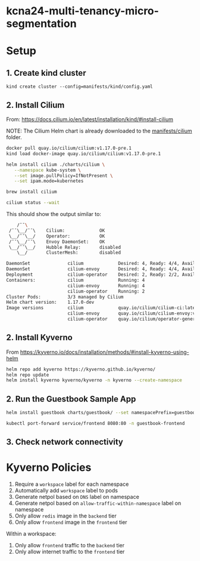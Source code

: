 # kcna24-multi-tenancy-micro-segmentation

# Setup

## 1. Create kind cluster

```
kind create cluster --config=manifests/kind/config.yaml
```

## 2. Install Cilium

From: https://docs.cilium.io/en/latest/installation/kind/#install-cilium

NOTE: The Cilium Helm chart is already downloaded to the [manifests/cilium](./manifests/cilum) folder.
<!-- ``` sh
curl -LO https://github.com/cilium/cilium/archive/main.tar.gz
tar xzf main.tar.gz
cd cilium-main/install/kubernetes
``` -->

``` sh
docker pull quay.io/cilium/cilium:v1.17.0-pre.1
kind load docker-image quay.io/cilium/cilium:v1.17.0-pre.1
```

``` sh
helm install cilium ./charts/cilium \
   --namespace kube-system \
   --set image.pullPolicy=IfNotPresent \
   --set ipam.mode=kubernetes
```

```sh
brew install cilium
```

```sh
cilium status --wait
```

This should show the output similar to:

```sh
    /¯¯\
 /¯¯\__/¯¯\    Cilium:             OK
 \__/¯¯\__/    Operator:           OK
 /¯¯\__/¯¯\    Envoy DaemonSet:    OK
 \__/¯¯\__/    Hubble Relay:       disabled
    \__/       ClusterMesh:        disabled

DaemonSet              cilium             Desired: 4, Ready: 4/4, Available: 4/4
DaemonSet              cilium-envoy       Desired: 4, Ready: 4/4, Available: 4/4
Deployment             cilium-operator    Desired: 2, Ready: 2/2, Available: 2/2
Containers:            cilium             Running: 4
                       cilium-envoy       Running: 4
                       cilium-operator    Running: 2
Cluster Pods:          3/3 managed by Cilium
Helm chart version:    1.17.0-dev
Image versions         cilium             quay.io/cilium/cilium-ci:latest: 4
                       cilium-envoy       quay.io/cilium/cilium-envoy:v1.30.6-1728346971-e2dfcc576d5152c967479115e0e0a3905be766bb@sha256:8ce0d0514a70a4d9141d946491c9bfe5fd479c1992ab6ef06f9af99ab938d1d9: 4
                       cilium-operator    quay.io/cilium/operator-generic-ci:latest: 2
```

## 2. Install Kyverno

From https://kyverno.io/docs/installation/methods/#install-kyverno-using-helm


```sh
helm repo add kyverno https://kyverno.github.io/kyverno/
helm repo update
helm install kyverno kyverno/kyverno -n kyverno --create-namespace
```


## 2. Run the Guestbook Sample App

```sh
helm install guestbook charts/guestbook/ --set namespacePrefix=guestbook
```

```sh
kubectl port-forward service/frontend 8080:80 -n guestbook-frontend
```

## 3. Check network connectivity


# Kyverno Policies

1. Require a `workspace` label for each namespace
1. Automatically add `workspace` label to pods
1. Generate netpol based on `DNS` label on namespace
1. Generate netpol based on `allow-traffic-within-namespace` label on namespace
1. Only allow `redis` image in the `backend` tier
1. Only allow `frontend` image in the `frontend` tier

Within a workspace:
1. Only allow `frontend` traffic to the `backend` tier
1. Only allow internet traffic to the `frontend` tier